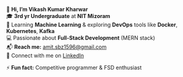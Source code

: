 👋 **Hi, I’m Vikash Kumar Kharwar**  
🎓 **3rd yr Undergraduate** at **NIT Mizoram**  
🌱 Learning **Machine Learning** & exploring **DevOps** tools like **Docker**, **Kubernetes**, **Kafka**  
💻 Passionate about **Full-Stack Development** (MERN stack)  
📬 **Reach me:**  [amit.sbz1596@gmail.com](mailto:amit.sbz1596@gmail.com)  
🔗 Connect with me on [LinkedIn](https://www.linkedin.com/in/vikash-kumar-kharwar-1596/) 

⚡ **Fun fact:** Competitive programmer & FSD enthusiast  

